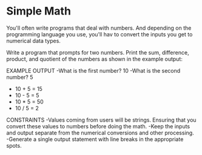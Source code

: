 # Simple Math

You'll often write programs that deal with numbers.
And depending on the programming language you use, you'll
hav to convert the inputs you get to numerical data types.

Write a program that prompts for two numbers.
Print the sum, difference, product, and quotient of the numbers
as shown in the example output:

EXAMPLE OUTPUT
-What is the first number? 10
-What is the second number? 5
- 10 + 5 = 15
- 10 - 5 = 5
- 10 * 5 = 50
- 10 / 5 = 2

CONSTRAINTS
-Values coming from users will be strings.
 Ensuring that you convert these values to numbers before doing the math.
-Keep the inputs and output separate from the numerical conversions
 and other processing.
-Generate a single output statement with line breaks in the appropriate spots.